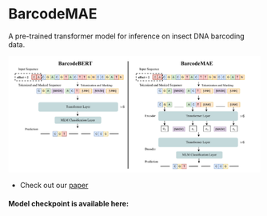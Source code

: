 # BarcodeMAE

A pre-trained transformer model for inference on insect DNA barcoding data.

<p align="center">
  <img src ="Figures/Arch_mae.png" alt="drawing" width="800"/>
</p>

* Check out our [paper](https://arxiv.org/pdf/2502.18405)

#### Model checkpoint is available here: 


